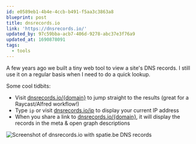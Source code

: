 ```yaml
---
id: e0589eb1-4b4e-4ccb-b491-f5aa3c3863a8
blueprint: post
title: dnsrecords.io
link: 'https://dnsrecords.io/'
updated_by: 97c59bba-acb7-406d-9278-abc37e3f76a9
updated_at: 1690878091
tags:
  - tools
---
```

A few years ago we built a tiny web tool to view a site's DNS records. I still use it on a regular basis when I need to do a quick lookup.

Some cool tidbits:

- Visit [dnsrecords.io/{domain}](https://dnsrecords.io/spatie.be) to jump straight to the results (great for a Raycast/Alfred workflow!)
- Type `ip` or visit [dnsrecords.io/ip](https://dnsrecords.io/ip) to display your current IP address
- When you share a link to [dnsrecords.io/{domain}](https://dnsrecords.io/spatie.be), it will display the records in the meta & open graph descriptions

![Screenshot of dnsrecords.io with spatie.be DNS records](https://sebastiandedeyne.com/assets/dnsrecords-io.webp)